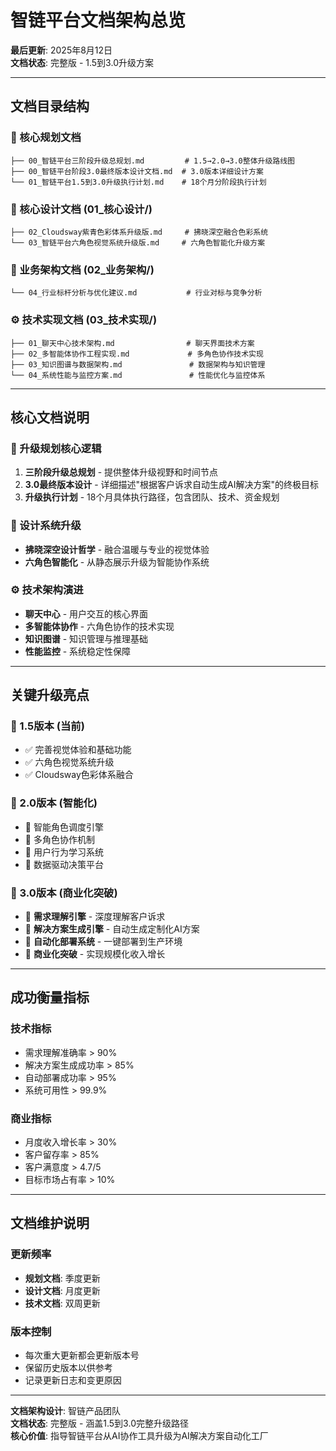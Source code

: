 # 智链平台文档架构总览

**最后更新**: 2025年8月12日  
**文档状态**: 完整版 - 1.5到3.0升级方案  

---

## 文档目录结构

### 🎯 核心规划文档
```
├── 00_智链平台三阶段升级总规划.md         # 1.5→2.0→3.0整体升级路线图
├── 00_智链平台阶段3.0最终版本设计文档.md  # 3.0版本详细设计方案
└── 01_智链平台1.5到3.0升级执行计划.md    # 18个月分阶段执行计划
```

### 🎨 核心设计文档 (01_核心设计/)
```
├── 02_Cloudsway紫青色彩体系升级版.md     # 拂晓深空融合色彩系统
└── 03_智链平台六角色视觉系统升级版.md     # 六角色智能化升级方案
```

### 🏢 业务架构文档 (02_业务架构/)
```
└── 04_行业标杆分析与优化建议.md           # 行业对标与竞争分析
```

### ⚙️ 技术实现文档 (03_技术实现/)
```
├── 01_聊天中心技术架构.md                # 聊天界面技术方案
├── 02_多智能体协作工程实现.md             # 多角色协作技术实现
├── 03_知识图谱与数据架构.md               # 数据架构与知识管理
└── 04_系统性能与监控方案.md               # 性能优化与监控体系
```

---

## 核心文档说明

### 🎯 升级规划核心逻辑
1. **三阶段升级总规划** - 提供整体升级视野和时间节点
2. **3.0最终版本设计** - 详细描述"根据客户诉求自动生成AI解决方案"的终极目标
3. **升级执行计划** - 18个月具体执行路径，包含团队、技术、资金规划

### 🎨 设计系统升级
- **拂晓深空设计哲学** - 融合温暖与专业的视觉体验
- **六角色智能化** - 从静态展示升级为智能协作系统

### ⚙️ 技术架构演进
- **聊天中心** - 用户交互的核心界面
- **多智能体协作** - 六角色协作的技术实现
- **知识图谱** - 知识管理与推理基础
- **性能监控** - 系统稳定性保障

---

## 关键升级亮点

### 🚀 1.5版本 (当前)
- ✅ 完善视觉体验和基础功能
- ✅ 六角色视觉系统升级
- ✅ Cloudsway色彩体系融合

### 🧠 2.0版本 (智能化)
- 🎯 智能角色调度引擎
- 🎯 多角色协作机制
- 🎯 用户行为学习系统
- 🎯 数据驱动决策平台

### 🎯 3.0版本 (商业化突破)
- 🎯 **需求理解引擎** - 深度理解客户诉求
- 🎯 **解决方案生成引擎** - 自动生成定制化AI方案
- 🎯 **自动化部署系统** - 一键部署到生产环境
- 🎯 **商业化突破** - 实现规模化收入增长

---

## 成功衡量指标

### 技术指标
- 需求理解准确率 > 90%
- 解决方案生成成功率 > 85%
- 自动部署成功率 > 95%
- 系统可用性 > 99.9%

### 商业指标
- 月度收入增长率 > 30%
- 客户留存率 > 85%
- 客户满意度 > 4.7/5
- 目标市场占有率 > 10%

---

## 文档维护说明

### 更新频率
- **规划文档**: 季度更新
- **设计文档**: 月度更新
- **技术文档**: 双周更新

### 版本控制
- 每次重大更新都会更新版本号
- 保留历史版本以供参考
- 记录更新日志和变更原因

---

**文档架构设计**: 智链产品团队  
**文档状态**: 完整版 - 涵盖1.5到3.0完整升级路径  
**核心价值**: 指导智链平台从AI协作工具升级为AI解决方案自动化工厂